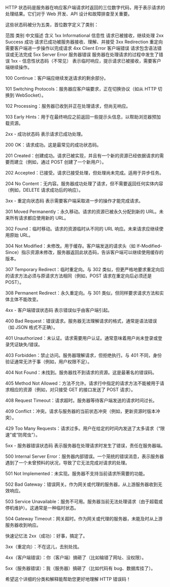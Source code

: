 HTTP 状态码是服务器在响应客户端请求时返回的三位数字代码，用于表示请求的处理结果。它们对于 Web 开发、API 设计和故障排查至关重要。

这些状态码被分为五类，首位数字定义了类别：

范围	类别	中文描述	含义
1xx	Informational	信息性	请求已被接收，继续处理
2xx	Success	成功	请求已成功被服务器接收、理解、并接受
3xx	Redirection	重定向	需要客户端进一步操作以完成请求
4xx	Client Error	客户端错误	请求包含语法错误或无法完成
5xx	Server Error	服务器错误	服务器在处理请求的过程中发生了错误
1xx - 信息性状态码（不常见）
表示临时响应，提示请求已被接收，需要客户端继续操作。

100 Continue：客户端应继续发送请求的剩余部分。

101 Switching Protocols：服务器应客户端要求，正在切换协议（如从 HTTP 切换到 WebSocket）。

102 Processing：服务器已收到并正在处理请求，但尚无响应。

103 Early Hints：用于在最终响应之前返回一些提示头信息，以帮助浏览器预加载资源。

2xx - 成功状态码
表示请求已成功处理。

200 OK：请求成功。这是最常见的成功状态码。

201 Created：创建成功。请求已被实现，并且有一个新的资源已经依据请求的需要而建立（例如，通过 POST 创建了一个新用户）。

202 Accepted：已接受。请求已接受处理，但处理尚未完成。适用于异步任务。

204 No Content：无内容。服务器成功处理了请求，但不需要返回任何实体内容（例如，DELETE 请求成功后的响应）。

3xx - 重定向状态码
表示需要客户端采取进一步的操作才能完成请求。

301 Moved Permanently：永久移动。请求的资源已被永久分配到新的 URL。未来所有请求都应使用新的 URL。

302 Found：临时移动。请求的资源临时从不同的 URL 响应。未来请求应继续使用原始 URL。

304 Not Modified：未修改。用于缓存。客户端发送的请求头（如 If-Modified-Since）指示资源未修改，服务器返回此状态码，告诉客户端可以继续使用缓存的版本。

307 Temporary Redirect：临时重定向。与 302 类似，但更严格地要求重定向后的请求方法必须与原请求方法相同（例如，POST 请求在重定向后必须还是 POST）。

308 Permanent Redirect：永久重定向。与 301 类似，但同样要求请求方法和实体主体不能改变。

4xx - 客户端错误状态码
表示错误似乎由客户端引起。

400 Bad Request：错误请求。服务器无法理解请求的格式，通常是语法错误（如 JSON 格式不正确）。

401 Unauthorized：未认证。请求需要用户认证。通常意味着用户尚未登录或登录凭证缺失/错误。

403 Forbidden：禁止访问。服务器理解请求，但拒绝执行。与 401 不同，身份验证通常无济于事（例如，用户权限不足）。

404 Not Found：未找到。服务器找不到请求的资源。这是最著名的错误码。

405 Method Not Allowed：方法不允许。请求行中指定的请求方法不能被用于请求相应的资源（例如，对只接受 GET 的接口发送了 POST 请求）。

408 Request Timeout：请求超时。服务器等待客户端发送的请求时间过长。

409 Conflict：冲突。请求与服务器的当前状态冲突（例如，更新资源时版本冲突）。

429 Too Many Requests：请求过多。用户在给定的时间内发送了太多请求（“限速”或“防爬虫”）。

5xx - 服务器错误状态码
表示服务器在处理请求时发生了错误，责任在服务器端。

500 Internal Server Error：服务器内部错误。一个笼统的错误消息，表示服务器遇到了一个未曾预料的状况，导致了它无法完成对请求的处理。

501 Not Implemented：未实现。服务器不支持当前请求所需要的功能。

502 Bad Gateway：错误网关。作为网关或代理的服务器，从上游服务器收到无效响应。

503 Service Unavailable：服务不可用。服务器当前无法处理请求（由于超载或停机维护）。这通常是一种临时状态。

504 Gateway Timeout：网关超时。作为网关或代理的服务器，未能及时从上游服务器收到响应。

快速记忆法
2xx（成功）：好事，搞定了。

3xx（重定向）：不在这儿，去别处找。

4xx（客户端错误）：你（客户端）搞砸了（比如输错了网址、没权限）。

5xx（服务器错误）：我（服务器）搞砸了（比如代码有 bug、数据库挂了）。

希望这个详细的分类和解释能帮助您更好地理解 HTTP 错误码！


